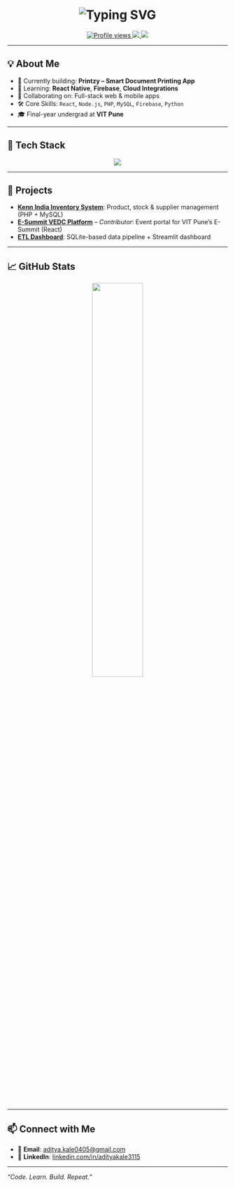 <!-- Typing animation intro -->
<h1 align="center">
  <img src="https://readme-typing-svg.demolab.com?font=Fira+Code&pause=1000&center=true&width=435&lines=Hi%2C+I'm+Aditya+Kale+%F0%9F%91%8B;3rd+Year+Student+%7C+Full+Stack+Dev;ML+Enthusiast+%7C+Tech+Builder" alt="Typing SVG" />
</h1>

<p align="center">
  <a href="https://github.com/adityakale3115">
    <img src="https://komarev.com/ghpvc/?username=adityakale3115&style=flat-square&color=blue" alt="Profile views" />
  </a>
  <a href="https://www.linkedin.com/in/aditya-kale-750511285/">
    <img src="https://img.shields.io/badge/LinkedIn-Aditya_Kale-blue?logo=linkedin" />
  </a>
  <a href="mailto:aditya.kale0405@gmail.com">
    <img src="https://img.shields.io/badge/Email-Say%20Hi!-red?logo=gmail" />
  </a>
</p>

---

## 💡 About Me

- 🔭 Currently building: **Printzy – Smart Document Printing App**
- 🧠 Learning: **React Native**, **Firebase**, **Cloud Integrations**
- 🤝 Collaborating on: Full-stack web & mobile apps
- 🛠️ Core Skills: `React`, `Node.js`, `PHP`, `MySQL`, `Firebase`, `Python`
- 🎓 Final-year undergrad at **VIT Pune**

---

## 🧠 Tech Stack

<p align="center">
  <img src="https://skillicons.dev/icons?i=react,nodejs,php,mysql,python,firebase,cpp,js,html,css" />
</p>

---

## 🚀 Projects

- [**Kenn India Inventory System**](https://github.com/adityakale3115/kenn-india-inventory-management): Product, stock & supplier management (PHP + MySQL)
- [**E-Summit VEDC Platform**](https://github.com/Prajwal-weladi/Esummit) – *Contributor*: Event portal for VIT Pune’s E-Summit (React)
- [**ETL Dashboard**](https://github.com/adityakale3115/End-to-End-ETL-Pipeline-with-Streamlit): SQLite-based data pipeline + Streamlit dashboard

---

## 📈 GitHub Stats

<p align="center">
  <img width="48%" src="https://github-readme-stats.vercel.app/api?username=adityakale3115&show_icons=true&theme=tokyonight" />
</p>

---


## 📫 Connect with Me

- 📩 **Email**: [aditya.kale0405@gmail.com](mailto:aditya.kale0405@gmail.com)
- 💼 **LinkedIn**: [linkedin.com/in/adityakale3115](https://www.linkedin.com/in/aditya-kale-750511285/)

---

_“Code. Learn. Build. Repeat.”_

